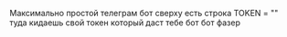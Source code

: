 Максимально простой телеграм бот сверху есть строка
TOKEN = ""
туда кидаешь свой токен который даст тебе бот бот фазер
